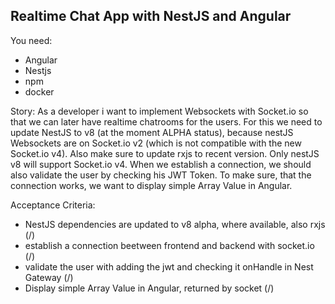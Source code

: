 ## Realtime Chat App with NestJS and Angular

You need:

- Angular
- Nestjs
- npm
- docker

Story:
As a developer i want to implement Websockets with Socket.io so that we can later have realtime chatrooms for the users.
For this we need to update NestJS to v8 (at the moment ALPHA status), because nestJS Websockets are on Socket.io v2 (which is not compatible with the new Socket.io v4). Also make sure to update rxjs to recent version.
Only nestJS v8 will support Socket.io v4.
When we establish a connection, we should also validate the user by checking his JWT Token.
To make sure, that the connection works, we want to display simple Array Value in Angular.

Acceptance Criteria:

- NestJS dependencies are updated to v8 alpha, where available, also rxjs (/)
- establish a connection beetween frontend and backend with socket.io (/)
- validate the user with adding the jwt and checking it onHandle in Nest Gateway (/)
- Display simple Array Value in Angular, returned by socket (/)
